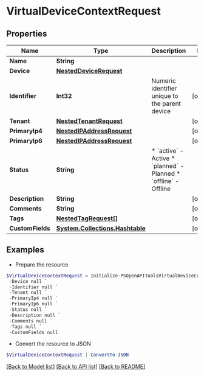 # VirtualDeviceContextRequest
## Properties

Name | Type | Description | Notes
------------ | ------------- | ------------- | -------------
**Name** | **String** |  | 
**Device** | [**NestedDeviceRequest**](NestedDeviceRequest.md) |  | 
**Identifier** | **Int32** | Numeric identifier unique to the parent device | [optional] 
**Tenant** | [**NestedTenantRequest**](NestedTenantRequest.md) |  | [optional] 
**PrimaryIp4** | [**NestedIPAddressRequest**](NestedIPAddressRequest.md) |  | [optional] 
**PrimaryIp6** | [**NestedIPAddressRequest**](NestedIPAddressRequest.md) |  | [optional] 
**Status** | **String** | * &#x60;active&#x60; - Active * &#x60;planned&#x60; - Planned * &#x60;offline&#x60; - Offline | 
**Description** | **String** |  | [optional] 
**Comments** | **String** |  | [optional] 
**Tags** | [**NestedTagRequest[]**](NestedTagRequest.md) |  | [optional] 
**CustomFields** | [**System.Collections.Hashtable**](AnyType.md) |  | [optional] 

## Examples

- Prepare the resource
```powershell
$VirtualDeviceContextRequest = Initialize-PSOpenAPIToolsVirtualDeviceContextRequest  -Name null `
 -Device null `
 -Identifier null `
 -Tenant null `
 -PrimaryIp4 null `
 -PrimaryIp6 null `
 -Status null `
 -Description null `
 -Comments null `
 -Tags null `
 -CustomFields null
```

- Convert the resource to JSON
```powershell
$VirtualDeviceContextRequest | ConvertTo-JSON
```

[[Back to Model list]](../README.md#documentation-for-models) [[Back to API list]](../README.md#documentation-for-api-endpoints) [[Back to README]](../README.md)

